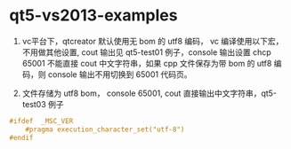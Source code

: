# qt5-vs2013-examples

1. vc平台下，qtcreator 默认使用无 bom 的 utf8 编码， vc 编译使用以下宏，不用做其他设置, cout 输出见 qt5-test01 例子，console 输出设置 chcp 65001
不能直接 cout 中文字符串，如果 cpp 文件保存为带 bom 的 utf8 编码，则 console 输出不用切换到 65001 代码页。

2. 文件存储为 utf8 bom， console 65001, cout 直接输出中文字符串，qt5-test03 例子

``` cpp
#ifdef  _MSC_VER
    #pragma execution_character_set("utf-8")
#endif



